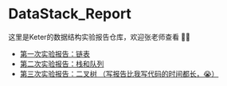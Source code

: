 # DataStack_Report

这里是Keter的数据结构实验报告仓库，欢迎张老师查看 👏👏

- [第一次实验报告：链表](https://github.com/Jupiter-king/DataStack_Report/tree/main/%E5%AE%9E%E9%AA%8C%E6%8A%A5%E5%91%8A/%E7%AC%AC%E4%B8%80%E6%AC%A1%E5%AE%9E%E9%AA%8C%E6%8A%A5%E5%91%8A)
- [第二次实验报告：栈和队列](https://github.com/Jupiter-king/DataStack_Report/tree/main/%E5%AE%9E%E9%AA%8C%E6%8A%A5%E5%91%8A/%E7%AC%AC%E4%BA%8C%E6%AC%A1%E5%AE%9E%E9%AA%8C%E6%8A%A5%E5%91%8A)
- [第三次实验报告：二叉树 （写报告比我写代码的时间都长，😭）](https://github.com/Jupiter-king/DataStack_Report/tree/main/%E5%AE%9E%E9%AA%8C%E6%8A%A5%E5%91%8A/%E7%AC%AC%E4%B8%89%E6%AC%A1%E5%AE%9E%E9%AA%8C%E6%8A%A5%E5%91%8A)





